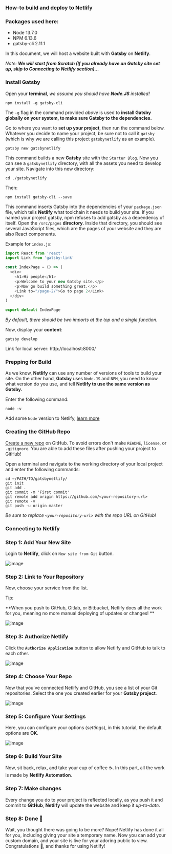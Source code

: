 ### How-to build and deploy to Netlify

### Packages used here:

- Node 13.7.0
- NPM 6.13.6
- gatsby-cli 2.11.1

In this document, we will host a website built with **Gatsby** on **Netlify**.

_Note: **We will start from Scratch (If you already have an Gatsby site set up, skip to Connecting to Netlify section)...**_

### Install Gatsby

Open your **terminal**, _we assume you should have **Node.JS** installed!_

```
npm install -g gatsby-cli
```

The `-g` flag in the command provided _above_ is used to **install Gatsby globally on your system, to make sure Gatsby to the dependencies.**

Go to where you want to **set up your project**, then run the command below. Whatever you decide to name your project, be sure not to call it `gatsby` (which is why we are calling this project `gatsbynetlify` as an example).

`gatsby new gatsbynetlify`

This command builds a new **Gatsby** site with the `Starter Blog`. Now you can see a `gatsbynetlify` directory, with all the assets you need to develop your site. Navigate into this new directory:

`cd ./gatsbynetlify`

Then:

`npm install gatsby-cli --save`

This command inserts Gatsby into the dependencies of your `package.json` file, which tells **Netlify** what toolchain it needs to build your site. If you named your project gatsby, npm refuses to add gatsby as a dependency of itself. Open the `/src/pages` **directory**. Inside that directory, you should see several JavaScript files, which are the pages of your website and they are also React components.

Example for `index.js`:

```js
import React from 'react'
import Link from 'gatsby-link'

const IndexPage = () => (
  <div>
    <h1>Hi people</h1>
    <p>Welcome to your new Gatsby site.</p>
    <p>Now go build something great.</p>
    <Link to="/page-2/">Go to page 2</Link>
  </div>
)

export default IndexPage
```

_By default, there should be two imports at the top and a single function._

Now, display your **content**:

`gatsby develop`

Link for local server: http://localhost:8000/

### Prepping for Build

As we know, **Netlify** can use any number of versions of tools to build your site. On the other hand, **Gatsby** uses `Node.JS` and `NPM`, you need to know what version do you use, and tell **Netlify to use the same version as Gatsby.**

Enter the following command:

`node -v`

Add some `Node` version to Netlify, [learn more](https://docs.netlify.com/configure-builds/overview/#set-node-ruby-or-python-version)

### Creating the GitHub Repo

[Create a new repo](https://github.com/new) on GitHub. To avoid errors don't make `README`, `license`, or `.gitignore`. You are able to add these files after pushing your project to GitHub!

Open a terminal and navigate to the working directory of your local project and enter the following commands:

```
cd ~/PATH/TO/gatsbynetlify/
git init
git add .
git commit -m 'First commit'
git remote add origin https://github.com/<your-repository-url>
git remote -v
git push -u origin master
```

_Be sure to replace `<your-repository-url>` with the repo URL on GitHub!_

### Connecting to Netlify

### Step 1: Add Your New Site

Login to **Netlify**, click on `New site from Git` button.

![image](https://user-images.githubusercontent.com/68811721/162165732-ab7169df-f7d4-4603-be69-ca4512f8a7ff.png)

### Step 2: Link to Your Repository

Now, choose your service from the list.

Tip:

**When you push to GitHub, Gitlab, or Bitbucket, Netlify does all the work for you, meaning no more manual deploying of updates or changes!
**

![image](https://user-images.githubusercontent.com/68811721/162166036-3c1645c0-57b3-4664-b519-de40317ec282.png)

### Step 3: Authorize Netlify

Click the **`Authorize Application`** button to allow Netlify and GitHub to talk to each other.

![image](https://user-images.githubusercontent.com/68811721/162166154-637d3dbb-df7a-435e-99cb-4c8b0b133996.png)

### Step 4: Choose Your Repo

Now that you've connected Netlify and GitHub, you see a list of your Git repositories. Select the one you created earlier for your **Gatsby project**.

![image](https://user-images.githubusercontent.com/68811721/162166298-df45f862-d11e-433e-9aa3-48044312fc61.png)

### Step 5: Configure Your Settings

Here, you can configure your options (_settings_), in this tutorial, the default options are **OK**.

![image](https://user-images.githubusercontent.com/68811721/162166515-90d9e5e6-9b13-4cc9-9d9c-92f0d9eb99c4.png)

### Step 6: Build Your Site

Now, sit back, relax, and take your cup of coffee ☕. In this part, all the work is made by **Netlify Automation**.

### Step 7: Make changes

Every change you do to your project is reflected locally, as you push it and commit to **GitHub**, **Netlify** will update the website and keep it _up-to-date_.

### Step 8: Done 🎉

Wait, you thought there was going to be more? Nope! Netlify has done it all for you, including giving your site a temporary name. Now you can add your custom domain, and your site is live for your adoring public to view. Congratulations 🎉, and thanks for using Netlify!

